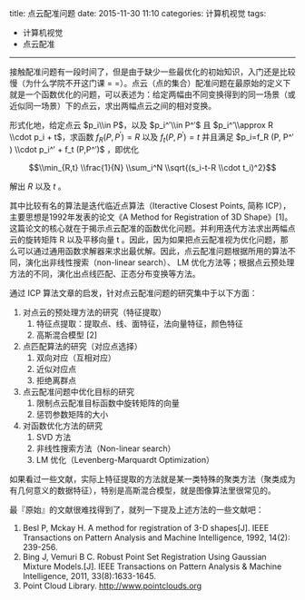title: 点云配准问题
date: 2015-11-30 11:10
categories: 计算机视觉
tags: 
- 计算机视觉
- 点云配准
---

接触配准问题有一段时间了，但是由于缺少一些最优化的初始知识，入门还是比较慢（为什么学院不开这门课 = =）。点云（点的集合）配准问题在最原始的定义下就是一个函数优化的问题，可以表述为：给定两幅由不同变换得到的同一场景（或近似同一场景）下的点云，求出两幅点云之间的相对变换。

形式化地，给定点云 $p_i\\in P$，以及 $p_i^′\\in P^′$  且 $p_i^′\\approx R \\cdot p_i + t$，求函数 $f_R (P, P^′)=R$ 以及 $f_t (P, P^′)=t$ 并且满足 $p_i=f_R (P, P^′ ) \\cdot p_i^′  + f_t (P,P^′)$ ，即优化

$$\\min_{R,t} \\frac{1}{N} \\sum_i^N \\sqrt{(s_i-t-R \\cdot t_i)^2}$$

解出 $R$ 以及 $t$ 。

其中比较有名的算法是迭代临近点算法（Iteractive Closest Points, 简称 ICP），主要思想是1992年发表的论文《A Method for Registration of 3D Shape》[1]。这篇论文的核心就在于揭示点云配准的函数优化问题。并利用迭代方法求出两幅点云的旋转矩阵 R 以及平移向量 t 。因此，因为如果把点云配准视为优化问题，那么可以通过通用函数求解器来求出最优解。因此，点云配准问题根据所用的算法不同，演化出非线性搜索（non-linear search）、 LM 优化方法等；根据点云预处理方法的不同，演化出点线匹配、正态分布变换等方法。

通过 ICP 算法文章的启发，针对点云配准问题的研究集中于以下方面：
1. 对点云的预处理方法的研究（特征提取）
   1. 特征点提取：提取点、线、面特征，法向量特征，颜色特征
   2. 高斯混合模型 [2]
2. 点匹配算法的研究（对应点选择）
   1. 双向对应（互相对应）
   2. 近似对应点
   3. 拒绝离群点
3. 点云配准问题中优化目标的研究
   1. 限制点云配准目标函数中旋转矩阵的向量
   2. 惩罚参数矩阵的大小
4. 对函数优化方法的研究
   1. SVD 方法
   2. 非线性搜索方法（Non-linear search）
   3. LM 优化（Levenberg-Marquardt Optimization）

如果看过一些文献，实际上特征提取的方法就是某一类特殊的聚类方法（聚类成为有几何意义的数据特征），特别是高斯混合模型，就是图像算法里很常见的。

最『原始』的文献很难找得到了，就列一下提及上述方法的一些文献吧：

1. Besl P, Mckay H. A method for registration of 3-D shapes[J]. IEEE Transactions on Pattern Analysis and Machine Intelligence, 1992, 14(2): 239-256.
2. Bing J, Vemuri B C. Robust Point Set Registration Using Gaussian Mixture Models.[J]. IEEE Transactions on Pattern Analysis & Machine Intelligence, 2011, 33(8):1633-1645.
3. Point Cloud Library. http://www.pointclouds.org
